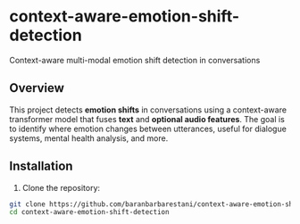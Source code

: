 # context-aware-emotion-shift-detection
Context-aware multi-modal emotion shift detection in conversations

## Overview
This project detects **emotion shifts** in conversations using a context-aware transformer model that fuses **text** and **optional audio features**. The goal is to identify where emotion changes between utterances, useful for dialogue systems, mental health analysis, and more.

## Installation

1. Clone the repository:
```bash
git clone https://github.com/baranbarbarestani/context-aware-emotion-shift-detection.git
cd context-aware-emotion-shift-detection
